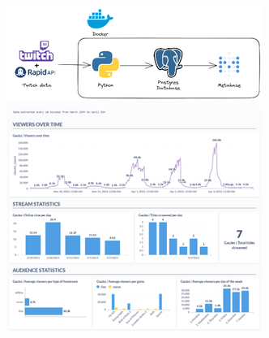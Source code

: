 ![Data architecture](/images/twitch_viewers_chart.png "Data architecture")

![Dashboard](/images/dashboard.png "Dashboard")